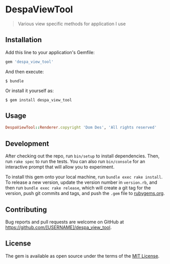 # DespaViewTool

>Various view specific methods for application I use

## Installation

Add this line to your application's Gemfile:

```ruby
gem 'despa_view_tool'
```

And then execute:

    $ bundle

Or install it yourself as:

    $ gem install despa_view_tool

## Usage

```ruby
DespaViewTool::Renderer.copyright 'Dom Des', 'All rights reserved'
```

## Development

After checking out the repo, run `bin/setup` to install dependencies. Then, run `rake spec` to run the tests. You can also run `bin/console` for an interactive prompt that will allow you to experiment.

To install this gem onto your local machine, run `bundle exec rake install`. To release a new version, update the version number in `version.rb`, and then run `bundle exec rake release`, which will create a git tag for the version, push git commits and tags, and push the `.gem` file to [rubygems.org](https://rubygems.org).

## Contributing

Bug reports and pull requests are welcome on GitHub at https://github.com/[USERNAME]/despa_view_tool.

## License

The gem is available as open source under the terms of the [MIT License](https://opensource.org/licenses/MIT).
